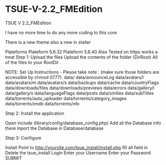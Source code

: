# TSUE-V-2.2_FMEdition
TSUE V 2.2_FMEdition

I have no more time to do any more coding to this core

There is a new theme also a new in staller


Plateforms
Plateform 5.6.32
Plateform 5.6.40
Also Tested on https works a treat
Step 1: Upload the files
Upload the contents of the folder (DirRoot) All of the files to your RootDir . 

NOTE: Set Up Instructions - Please take note : (make sure those folders are accessible by chmod 0777). 
data/ 
data/announceLog 
data/avatars/l 
data/avatars/m 
data/avatars/s 
data/backups 
data/cache 
data/countryFlags 
data/downloads/files 
data/downloads/previews 
data/errors 
data/gallery/l 
data/gallery/s 
data/languageFlags 
data/posts 
data/smilies 
data/subTitles 
data/torrents/auto_uploader 
data/torrents/category_images 
data/torrents/imdb 
data/torrents/nfo 

Step 2: Install the application

Open include (library/config/database_config.php) Add all the Database info there 
Inport the Database in Database/database 

Step 3: Configure

Install
Point to http://yoursite.com/tsue_install/install.php
fill all field in
Delete the tsue_install
Login
Enter your Username
Enter your Password
SUBMIT
